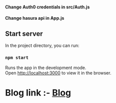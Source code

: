 #### Change Auth0 credentials in src/Auth.js
#### Change hasura api in App.js

## Start server

In the project directory, you can run:

### `npm start`

Runs the app in the development mode.<br>
Open [http://localhost:3000](http://localhost:3000) to view it in the browser.

# Blog link :- [Blog](https://levelup.gitconnected.com/todo-app-hasura-graphql-and-reactjs-dfd3f1224034)